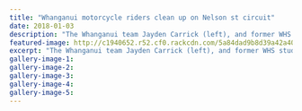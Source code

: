 ```yaml
---
title: "Whanganui motorcycle riders clean up on Nelson st circuit"
date: 2018-01-03
description: "The Whanganui team Jayden Carrick (left), and former WHS students' Ben Dowman, Richie Dibben & Scott Dowman stand ready to do battle on the streets of Nelson..."
featured-image: http://c1940652.r52.cf0.rackcdn.com/5a84dad9b8d39a42a400064c/Richie-2-x-Dowman-nelson-sts-3-jan.jpg
excerpt: "The Whanganui team Jayden Carrick (left), and former WHS students' Ben Dowman, Richie Dibben and Scott Dowman stand ready to do battle on the streets of Nelson on Tuesday."
gallery-image-1: 
gallery-image-2: 
gallery-image-3: 
gallery-image-4: 
gallery-image-5: 
---
```

